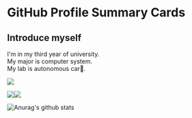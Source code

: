 # GitHub Profile Summary Cards

## Introduce myself
I'm in my third year of university.  
My major is computer system.  
My lab is autonomous car🚗.

[![](https://raw.githubusercontent.com/FukuHiro12111/profile/main/profile-summary-card-output/solarized/0-profile-details.svg)](https://github.com/vn7n24fzkq/github-profile-summary-cards)

[![](https://raw.githubusercontent.com/FukuHiro12111/profile/main/profile-summary-card-output/solarized/1-repos-per-language.svg)](https://github.com/vn7n24fzkq/github-profile-summary-cards)[![](https://raw.githubusercontent.com/FukuHiro12111/profile/main/profile-summary-card-output/solarized/2-most-commit-language.svg)](https://github.com/vn7n24fzkq/github-profile-summary-cards)

![Anurag's github stats](https://github-readme-stats.vercel.app/api?username=FukuHiro12111&count_private=true)
